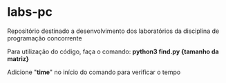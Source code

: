 # labs-pc
Repositório destinado a desenvolvimento dos laboratórios da disciplina de programação concorrente

Para utilização do código, faça o comando:
**python3 find.py {tamanho da matriz}**

Adicione "**time**" no início do comando para verificar o tempo
